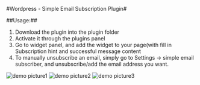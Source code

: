 #Wordpress - Simple Email Subscription Plugin#

##Usage:##
  1. Download the plugin into the plugin folder 
  2. Activate it through the plugins panel
  3. Go to widget panel, and add the widget to your page(with fill in Subscription hint and successful message content
  4. To manually unsubscribe an email, simply go to Settings -> simple email subscriber, and unsubscribe/add the email address you want. 


![demo picture1](https://raw.github.com/phil88530/Simple-Email-Subscription/master/example/demo1.png)
![demo picture2](https://raw.github.com/phil88530/Simple-Email-Subscription/master/example/demo2.png)
![demo picture3](https://raw.github.com/phil88530/Simple-Email-Subscription/master/example/demo3.png)
